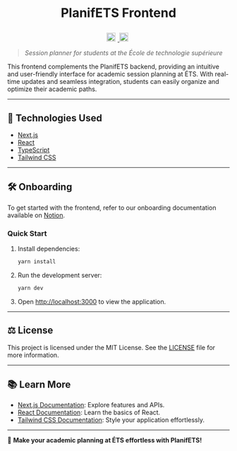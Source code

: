 # <p align="center">PlanifETS Frontend</p>

<p align="center">
  <a href="https://github.com/ApplETS/planifETS-frontend/actions/workflows/ci.yml" target="_blank">
    <img src="https://github.com/your-repo/planifETS-frontend/actions/workflows/ci.yml/badge.svg" alt="CI Status" style="height: 20px; margin-right: 5px;">
  </a>
  <a href="https://www.notion.so/PlanifETS-29cdf43623ec4c749dc5280dcaa3dba4" target="_blank">
    <img src="https://img.shields.io/badge/Notion-%23000000.svg?style=for-the-badge&logo=notion&logoColor=white" alt="Notion" style="height: 20px; margin-right: 5px;">
  </a>
</p>

> _Session planner for students at the École de technologie supérieure_

This frontend complements the PlanifETS backend, providing an intuitive and user-friendly interface for academic session planning at ÉTS. With real-time updates and seamless integration, students can easily organize and optimize their academic paths.

---

## 🚀 Technologies Used

- [Next.js](https://nextjs.org/)  
- [React](https://reactjs.org/)  
- [TypeScript](https://www.typescriptlang.org/)  
- [Tailwind CSS](https://tailwindcss.com/)

---

## 🛠️ Onboarding

To get started with the frontend, refer to our onboarding documentation available on [Notion](https://www.notion.so/Frontend-Onboarding-1827e115b74f80ef9802daa8f3425813?pvs=25).

### Quick Start

1. Install dependencies:

   ```bash
   yarn install
   ```

2. Run the development server:

   ```bash
   yarn dev
   ```

3. Open [http://localhost:3000](http://localhost:3000) to view the application.

---

## ⚖️ License

This project is licensed under the MIT License. See the [LICENSE](https://github.com/ApplETS/planifETS-frontend/blob/main/LICENSE) file for more information.

---


## 📚 Learn More

- [Next.js Documentation](https://nextjs.org/docs): Explore features and APIs.
- [React Documentation](https://reactjs.org): Learn the basics of React.
- [Tailwind CSS Documentation](https://tailwindcss.com/docs): Style your application effortlessly.


---

🎉 **Make your academic planning at ÉTS effortless with PlanifETS!**

